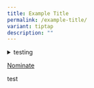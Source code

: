 ```yaml
---
title: Example Title
permalink: /example-title/
variant: tiptap
description: ""
---
```

<div data-type="detailGroup" class="isomer-accordion-group isomer-accordion isomer-accordion-white">
<details class="isomer-details">
<summary>testing</summary>
<div data-type="detailsContent" class="isomer-details-content">
<p>testing</p>
<p>testing</p>
<p>testing</p>
<p></p>
</div>
</details>
</div>
<p><a href="/files/Nomination_for_Inspiring_Teacher_of_English_Award_2025.pdf" rel="noopener nofollow" target="_blank">Nominate</a>
</p>
<p></p>
<p>test</p>